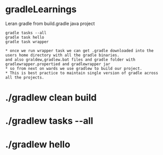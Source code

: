 # gradleLearnings
Leran gradle from build.gradle java project
```
gradle tasks --all
gradle task hello
gradle task wrapper

```
```
* once we run wrapper task we can get .gradle downloaded into the users home directory with all the gradle binaries.
and also graldew,gradlew.bat files and gradle folder with gradlewrapper.propertied and gradlewrapper jar
* so from next on wards we use gradlew to build our project.
* This is best practice to maintain single version of gradle across all the projects.

```
# ./gradlew clean build
# ./gradlew tasks --all
# ./gradlew hello
